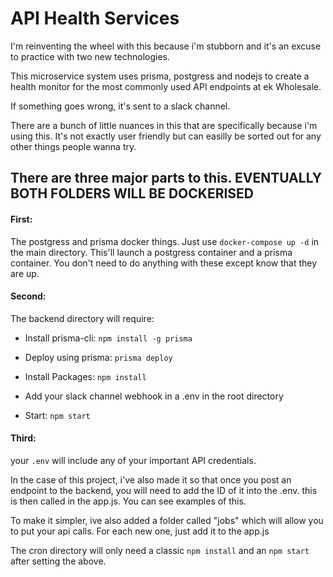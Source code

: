# API Health Services

I'm reinventing the wheel with this because i'm stubborn and it's an excuse to practice with two new technologies. 

This microservice system uses prisma, postgress and nodejs to create a health monitor for the most commonly used API endpoints at ek Wholesale. 

If something goes wrong, it's sent to a slack channel.


There are a bunch of little nuances in this that are specifically because i'm using this. It's not exactly user friendly but can easilly be sorted out for any other things people wanna try.

## There are three major parts to this. EVENTUALLY BOTH FOLDERS WILL BE DOCKERISED

#### First:
The postgress and prisma docker things. Just use `docker-compose up -d` in the main directory. This'll launch a postgress container and a prisma container. You don't need to do anything with these except know that they are up.

#### Second:
The backend directory will require:

- Install prisma-cli: `npm install -g prisma`

- Deploy using prisma: `prisma deploy`

- Install Packages: `npm install`

- Add your slack channel webhook in a .env in the root directory

- Start: `npm start`

#### Third:
your `.env` will include any of your important API credentials. 

In the case of this project, i've also made it so that once you post an endpoint to the backend, you will need to add the ID of it into the .env. this is then called in the app.js. You can see examples of this.

To make it simpler, ive also added a folder called "jobs" which will allow you to put your api calls. For each new one, just add it to the app.js

The cron directory will only need a classic `npm install` and an `npm start` after setting the above. 
